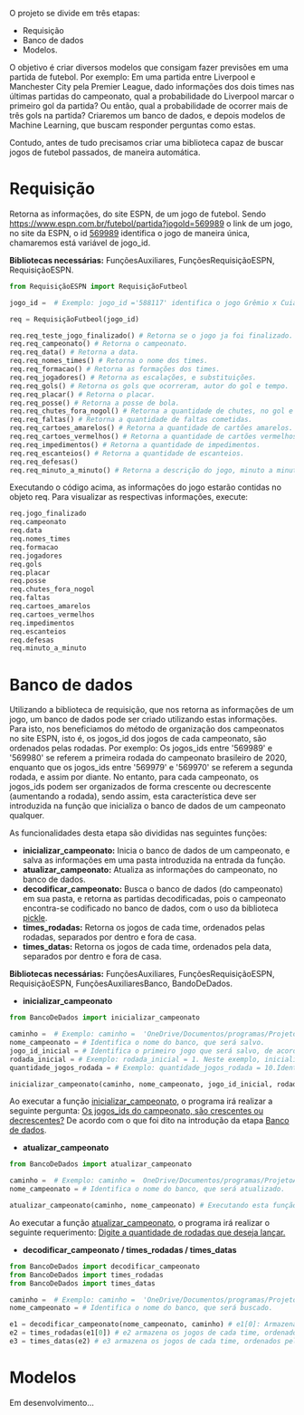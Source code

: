 O projeto se divide em três etapas: 

- Requisição
- Banco de dados
- Modelos.

O objetivo é criar diversos modelos que consigam fazer previsões em uma partida de futebol. Por exemplo: Em uma partida entre Liverpool e Manchester City pela Premier League, dado informações dos dois times nas últimas partidas do campeonato, qual a probabilidade do Liverpool marcar o primeiro gol da partida? Ou então, qual a probabilidade de ocorrer mais de três gols na partida? Criaremos um banco de dados, e depois modelos de Machine Learning, que buscam responder perguntas como estas.

Contudo, antes de tudo precisamos criar uma biblioteca capaz de buscar jogos de futebol passados, de maneira automática.

# Requisição

Retorna as informações, do site ESPN, de um jogo de futebol. Sendo https://www.espn.com.br/futebol/partida?jogoId=569989 o link de um jogo, no site da ESPN, o id <u>569989</u> identifica o jogo de maneira única, chamaremos está variável de jogo_id.

**Bibliotecas necessárias:** FunçõesAuxiliares, FunçõesRequisiçãoESPN, RequisiçãoESPN.

~~~~python
from RequisiçãoESPN import RequisiçãoFutbeol

jogo_id =  # Exemplo: jogo_id ='588117' identifica o jogo Grêmio x Cuiabá, pela Copa do Brasil. 

req = RequisiçãoFutbeol(jogo_id)

req.req_teste_jogo_finalizado() # Retorna se o jogo ja foi finalizado.
req.req_campeonato() # Retorna o campeonato.
req.req_data() # Retorna a data.
req.req_nomes_times() # Retorna o nome dos times.
req.req_formacao() # Retorna as formações dos times.
req.req_jogadores() # Retorna as escalações, e substituições.
req.req_gols() # Retorna os gols que ocorreram, autor do gol e tempo. 
req.req_placar() # Retorna o placar. 
req.req_posse() # Retorna a posse de bola.
req.req_chutes_fora_nogol() # Retorna a quantidade de chutes, no gol e fora do gol.
req.req_faltas() # Retorna a quantidade de faltas cometidas.
req.req_cartoes_amarelos() # Retorna a quantidade de cartões amarelos.
req.req_cartoes_vermelhos() # Retorna a quantidade de cartões vermelhos.
req.req_impedimentos() # Retorna a quantidade de impedimentos.
req.req_escanteios() # Retorna a quantidade de escanteios.
req.req_defesas() 
req.req_minuto_a_minuto() # Retorna a descrição do jogo, minuto a minuto.
~~~~

Executando o código acima, as informações do jogo estarão contidas no objeto req. Para visualizar as respectivas informações, execute:

~~~~python
req.jogo_finalizado
req.campeonato
req.data
req.nomes_times
req.formacao
req.jogadores
req.gols
req.placar
req.posse
req.chutes_fora_nogol
req.faltas
req.cartoes_amarelos
req.cartoes_vermelhos
req.impedimentos
req.escanteios
req.defesas
req.minuto_a_minuto
~~~~

# Banco de dados

Utilizando a biblioteca de requisição, que nos retorna as informações de um jogo, um banco de dados pode ser criado utilizando estas informações. Para isto, nos beneficiamos do método de organização dos campeonatos no site ESPN, isto é, os jogos_id dos jogos de cada campeonato, são ordenados pelas rodadas. Por exemplo: Os jogos_ids entre '569989' e '569980' se referem a primeira rodada do campeonato brasileiro de 2020, enquanto que os jogos_ids entre '569979' e '569970' se referem a segunda rodada, e assim por diante. No entanto, para cada campeonato, os jogos_ids podem ser organizados de forma crescente ou decrescente (aumentando a rodada), sendo assim,  esta característica deve ser introduzida na função que inicializa o banco de dados de um campeonato qualquer.

As funcionalidades desta etapa são divididas nas seguintes funções:

- **inicializar_campeonato:** Inicia o banco de dados de um campeonato, e salva as informações em uma pasta introduzida na entrada da função.
-  **atualizar_campeonato:** Atualiza as informações do campeonato, no banco de dados. 
- **decodificar_campeonato:** Busca o banco de dados (do campeonato) em sua pasta, e retorna as partidas decodificadas, pois o campeonato encontra-se codificado no banco de dados, com o uso da biblioteca <u>pickle</u>.
- **times_rodadas:** Retorna os jogos de cada time, ordenados pelas rodadas, separados por dentro e fora de casa.
- **times_datas:** Retorna os jogos de cada time, ordenados pela data, separados por dentro e fora de casa.

**Bibliotecas necessárias:** FunçõesAuxiliares, FunçõesRequisiçãoESPN, RequisiçãoESPN, FunçõesAuxiliaresBanco, BandoDeDados.

- **inicializar_campeonato**

~~~~python
from BancoDeDados import inicializar_campeonato

caminho =  # Exemplo: caminho =  'OneDrive/Documentos/programas/ProjetoAposta/bancodedados/campeonatos/'.Identifica em qual pasta o banco será salvo. 
nome_campeonato = # Identifica o nome do banco, que será salvo.
jogo_id_inicial = # Identifica o primeiro jogo que será salvo, de acordo com a introdução da etapa Banco de dados.
rodada_inicial = # Exemplo: rodada_inicial = 1. Neste exemplo, inicializamos o campeonato na primeira rodada. 
quantidade_jogos_rodada = # Exemplo: quantidade_jogos_rodada = 10.Identifica quantos jogos ocorrem em uma rodada.

inicializar_campeonato(caminho, nome_campeonato, jogo_id_inicial, rodada_inicial, quantidade_jogos_rodada) # Executando esta função, o banco do campeonato será inicializado, e salvo na pasta fornecida pela variável caminho.
~~~~

Ao executar a função <u>inicializar_campeonato</u>, o programa irá realizar a seguinte pergunta: <u>Os jogos_ids do campeonato, são crescentes ou decrescentes?</u> De acordo com o que foi dito na introdução da etapa <u>Banco de dados</u>.

- **atualizar_campeonato**

~~~~python
from BancoDeDados import atualizar_campeonato

caminho =  # Exemplo: caminho =  OneDrive/Documentos/programas/ProjetoAposta/bancodedados/campeonatos/'.Identifica em qual pasta o banco, que será atualizado, esta salvo.
nome_campeonato = # Identifica o nome do banco, que será atualizado.

atualizar_campeonato(caminho, nome_campeonato) # Executando esta função, o campeonato será atualizado.
~~~~

Ao executar a função <u>atualizar_campeonato</u>, o programa irá realizar o seguinte requerimento: <u>Digite a quantidade de rodadas que deseja lançar.</u>

- **decodificar_campeonato / times_rodadas / times_datas**

~~~~python
from BancoDeDados import decodificar_campeonato
from BancoDeDados import times_rodadas
from BancoDeDados import times_datas

caminho =  # Exemplo: caminho =  'OneDrive/Documentos/programas/ProjetoAposta/bancodedados/campeonatos/'.Identifica em qual pasta o banco, que será buscado, esta salvo.
nome_campeonato = # Identifica o nome do banco, que será buscado.

e1 = decodificar_campeonato(nome_campeonato, caminho) # e1[0]: Armazena todas as rodadas do campeonato, lançados no banco de dados. e1[1]: Armazena informações do campeonato.
e2 = times_rodadas(e1[0]) # e2 armazena os jogos de cada time, ordenados pelas rodadas, separados por dentro e fora de casa.
e3 = times_datas(e2) # e3 armazena os jogos de cada time, ordenados pela data, separados por dentro e fora de casa.
~~~~

# Modelos

Em desenvolvimento...
